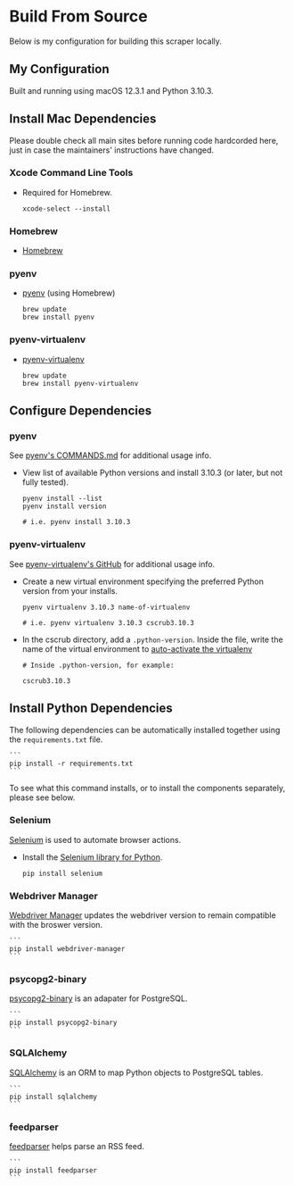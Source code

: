 # Build From Source
Below is my configuration for building this scraper locally.

## My Configuration
Built and running using macOS 12.3.1 and Python 3.10.3.

## Install Mac Dependencies
Please double check all main sites before running code hardcorded here, just in case the maintainers' instructions have changed.

### Xcode Command Line Tools
- Required for Homebrew.

    ```
    xcode-select --install
    ```
### Homebrew
- [Homebrew](https://brew.sh/)

### pyenv
- [pyenv](https://github.com/pyenv/pyenv) (using Homebrew)

    ```
    brew update
    brew install pyenv
    ```

### pyenv-virtualenv
- [pyenv-virtualenv](https://github.com/pyenv/pyenv-virtualenv)

    ```
    brew update
    brew install pyenv-virtualenv

    ```
## Configure Dependencies

### pyenv
See [pyenv's COMMANDS.md](https://github.com/pyenv/pyenv/blob/master/COMMANDS.md) for additional usage info.
- View list of available Python versions and install 3.10.3 (or later, but not fully tested).

    ```shell
    pyenv install --list
    pyenv install version

    # i.e. pyenv install 3.10.3
    ```

### pyenv-virtualenv
See [pyenv-virtualenv's GitHub](https://github.com/pyenv/pyenv-virtualenv) for additional usage info.
- Create a new virtual environment specifying the preferred Python version from your installs. 

    ```shell
    pyenv virtualenv 3.10.3 name-of-virtualenv

    # i.e. pyenv virtualenv 3.10.3 cscrub3.10.3
    ```
- In the cscrub directory, add a `.python-version`. Inside the file, write the name of the virtual environment to [auto-activate the virtualenv](https://github.com/pyenv/pyenv-virtualenv#activate-virtualenv)

    ```shell
    # Inside .python-version, for example:

    cscrub3.10.3
    ```
## Install Python Dependencies
The following dependencies can be automatically installed together using the `requirements.txt` file.

    ```
    pip install -r requirements.txt
    ``` 
To see what this command installs, or to install the components separately, please see below.

### Selenium
[Selenium](https://www.selenium.dev/documentation/webdriver/getting_started/) is used to automate browser actions.
- Install the [Selenium library for Python](https://www.selenium.dev/documentation/webdriver/getting_started/install_library/).

    ```
    pip install selenium
    ```

### Webdriver Manager
[Webdriver Manager](https://github.com/SergeyPirogov/webdriver_manager) updates the webdriver version to remain compatible with the broswer version. 

    ```
    pip install webdriver-manager
    ```

### psycopg2-binary
[psycopg2-binary](https://pypi.org/project/psycopg2-binary/) is an adapater for PostgreSQL.

    ```
    pip install psycopg2-binary
    ```

### SQLAlchemy
[SQLAlchemy](https://docs.sqlalchemy.org/en/14/orm/quickstart.html) is an ORM to map Python objects to PostgreSQL tables.

    ```
    pip install sqlalchemy
    ```

### feedparser
[feedparser](https://pypi.org/project/feedparser/) helps parse an RSS feed.

    ```
    pip install feedparser
    ```
